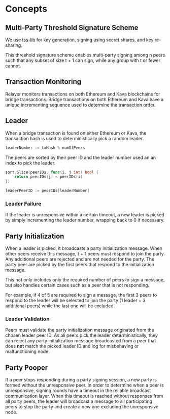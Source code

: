 # Concepts

## Multi-Party Threshold Signature Scheme

We use [tss-lib] for key generation, signing using secret shares, and key
re-sharing.

This threshold signature scheme enables multi-party signing among n peers such
that any subset of size t + 1 can sign, while any group with t or fewer cannot.

## Transaction Monitoring

Relayer monitors transactions on both Ethereum and Kava blockchains for bridge
transactions. Bridge transactions on both Ethereum and Kava have a unique
incrementing sequence used to determine the transaction order.

## Leader

When a bridge transaction is found on either Ethereum or Kava, the transaction
hash is used to deterministically pick a random leader.

```go
leaderNumber := txHash % numOfPeers
```

The peers are sorted by their peer ID and the leader number used an an index to
pick the leader.


```go
sort.Slice(peerIDs, func(i, j int) bool {
    return peerIDs[j] < peerIDs[i]
})

leaderPeerID := peerIDs[leaderNumber]
```

### Leader Failure

If the leader is unresponsive within a certain timeout, a new leader is picked
by simply incrementing the leader number, wrapping back to 0 if necessary.

## Party Initialization

When a leader is picked, it broadcasts a party initialization message. When
other peers receive this message, t + 1 peers must respond to join the party.
Any additional peers are rejected and are not needed for the party. The party
peer are picked by the first peers that respond to the initialization message.

This not only includes only the required number of peers to sign a message, but
also handles certain cases such as a peer that is not responding.

For example, if 4 of 5 are required to sign a message, the first 3 peers to
respond to the leader will be selected to join the party (1 leader + 3
additional peers) while the last one will be excluded.

### Leader Validation

Peers must validate the party initialization message originated from the chosen
leader peer ID. As all peers pick the leader deterministically, they can reject
any party initialization message broadcasted from a peer that does **not** match
the picked leader ID and log for misbehaving or malfunctioning node.

## Party Pooper

If a peer stops responding during a party signing session, a new party is formed
without the unresponsive peer. In order to determine when a peer is
unresponsive, signing rounds have a timeout in the reliable broadcast
communication layer. When this timeout is reached without responses from all
party peers, the leader will broadcast a message to all participating peers to
stop the party and create a new one excluding the unresponsive node.


[tss-lib]: https://github.com/bnb-chain/tss-lib
